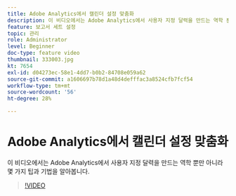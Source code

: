 ```yaml
---
title: Adobe Analytics에서 캘린더 설정 맞춤화
description: 이 비디오에서는 Adobe Analytics에서 사용자 지정 달력을 만드는 역학 뿐만 아니라 몇 가지 팁과 기법을 알아봅니다.
feature: 보고서 세트 설정
topic: 관리
role: Administrator
level: Beginner
doc-type: feature video
thumbnail: 333003.jpg
kt: 7654
exl-id: d04273ec-58e1-4dd7-b0b2-84708e059a62
source-git-commit: a1606697b78d1a48d4defffac3a8524cfb7fcf54
workflow-type: tm+mt
source-wordcount: '56'
ht-degree: 28%

---
```


# Adobe Analytics에서 캘린더 설정 맞춤화

이 비디오에서는 Adobe Analytics에서 사용자 지정 달력을 만드는 역학 뿐만 아니라 몇 가지 팁과 기법을 알아봅니다.

>[!VIDEO](https://video.tv.adobe.com/v/333003/?quality=12&learn=on)
